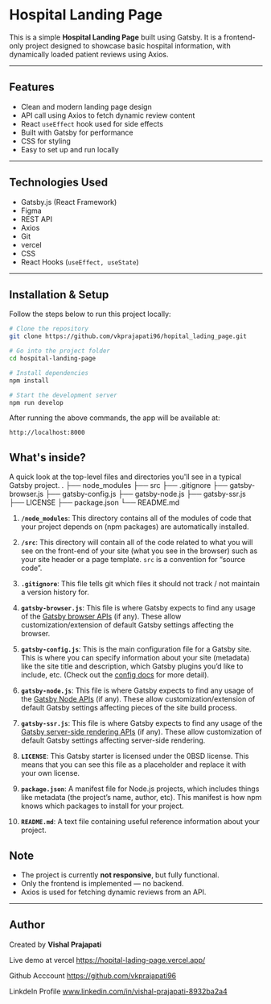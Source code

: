# Hospital Landing Page

This is a simple **Hospital Landing Page** built using Gatsby. It is a frontend-only project designed to showcase basic hospital information, with dynamically loaded patient reviews using Axios.

---

## Features

- Clean and modern landing page design
- API call using Axios to fetch dynamic review content
- React `useEffect` hook used for side effects
- Built with Gatsby for performance
- CSS for styling
- Easy to set up and run locally

---

## Technologies Used

- Gatsby.js (React Framework)
- Figma
- REST API
- Axios
- Git
- vercel
- CSS
- React Hooks (`useEffect, useState`)

---

## Installation & Setup

Follow the steps below to run this project locally:

```bash
# Clone the repository
git clone https://github.com/vkprajapati96/hopital_lading_page.git

# Go into the project folder
cd hospital-landing-page

# Install dependencies
npm install

# Start the development server
npm run develop
```

After running the above commands, the app will be available at:

```
http://localhost:8000
```
##  What's inside?

A quick look at the top-level files and directories you'll see in a typical Gatsby project.
    .
    ├── node_modules
    ├── src
    ├── .gitignore
    ├── gatsby-browser.js
    ├── gatsby-config.js
    ├── gatsby-node.js
    ├── gatsby-ssr.js
    ├── LICENSE
    ├── package.json
    └── README.md

1.  **`/node_modules`**: This directory contains all of the modules of code that your project depends on (npm packages) are automatically installed.

2.  **`/src`**: This directory will contain all of the code related to what you will see on the front-end of your site (what you see in the browser) such as your site header or a page template. `src` is a convention for “source code”.

3.  **`.gitignore`**: This file tells git which files it should not track / not maintain a version history for.

4.  **`gatsby-browser.js`**: This file is where Gatsby expects to find any usage of the [Gatsby browser APIs](https://www.gatsbyjs.com/docs/reference/config-files/gatsby-browser/) (if any). These allow customization/extension of default Gatsby settings affecting the browser.

5.  **`gatsby-config.js`**: This is the main configuration file for a Gatsby site. This is where you can specify information about your site (metadata) like the site title and description, which Gatsby plugins you’d like to include, etc. (Check out the [config docs](https://www.gatsbyjs.com/docs/reference/config-files/gatsby-config/) for more detail).

6.  **`gatsby-node.js`**: This file is where Gatsby expects to find any usage of the [Gatsby Node APIs](https://www.gatsbyjs.com/docs/reference/config-files/gatsby-node/) (if any). These allow customization/extension of default Gatsby settings affecting pieces of the site build process.

7.  **`gatsby-ssr.js`**: This file is where Gatsby expects to find any usage of the [Gatsby server-side rendering APIs](https://www.gatsbyjs.com/docs/reference/config-files/gatsby-ssr/) (if any). These allow customization of default Gatsby settings affecting server-side rendering.

8.  **`LICENSE`**: This Gatsby starter is licensed under the 0BSD license. This means that you can see this file as a placeholder and replace it with your own license.

9.  **`package.json`**: A manifest file for Node.js projects, which includes things like metadata (the project’s name, author, etc). This manifest is how npm knows which packages to install for your project.

10.  **`README.md`**: A text file containing useful reference information about your project.



##  Note
- The project is currently **not responsive**, but fully functional.
- Only the frontend is implemented — no backend.
- Axios is used for fetching dynamic reviews from an API.

---
##  Author 

Created by **Vishal Prajapati** 

Live demo at vercel
https://hopital-lading-page.vercel.app/

Github Acccount 
 https://github.com/vkprajapati96 

LinkdeIn Profile
 www.linkedin.com/in/vishal-prajapati-8932ba2a4 


